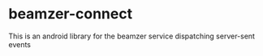 # beamzer-connect
This is an android library for the beamzer service dispatching server-sent events

